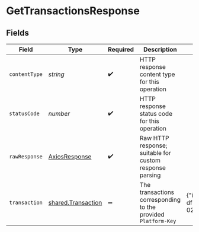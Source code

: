 # GetTransactionsResponse


## Fields

| Field                                                                                                                                                                                                                                                                                                                                                                | Type                                                                                                                                                                                                                                                                                                                                                                 | Required                                                                                                                                                                                                                                                                                                                                                             | Description                                                                                                                                                                                                                                                                                                                                                          | Example                                                                                                                                                                                                                                                                                                                                                              |
| -------------------------------------------------------------------------------------------------------------------------------------------------------------------------------------------------------------------------------------------------------------------------------------------------------------------------------------------------------------------- | -------------------------------------------------------------------------------------------------------------------------------------------------------------------------------------------------------------------------------------------------------------------------------------------------------------------------------------------------------------------- | -------------------------------------------------------------------------------------------------------------------------------------------------------------------------------------------------------------------------------------------------------------------------------------------------------------------------------------------------------------------- | -------------------------------------------------------------------------------------------------------------------------------------------------------------------------------------------------------------------------------------------------------------------------------------------------------------------------------------------------------------------- | -------------------------------------------------------------------------------------------------------------------------------------------------------------------------------------------------------------------------------------------------------------------------------------------------------------------------------------------------------------------- |
| `contentType`                                                                                                                                                                                                                                                                                                                                                        | *string*                                                                                                                                                                                                                                                                                                                                                             | :heavy_check_mark:                                                                                                                                                                                                                                                                                                                                                   | HTTP response content type for this operation                                                                                                                                                                                                                                                                                                                        |                                                                                                                                                                                                                                                                                                                                                                      |
| `statusCode`                                                                                                                                                                                                                                                                                                                                                         | *number*                                                                                                                                                                                                                                                                                                                                                             | :heavy_check_mark:                                                                                                                                                                                                                                                                                                                                                   | HTTP response status code for this operation                                                                                                                                                                                                                                                                                                                         |                                                                                                                                                                                                                                                                                                                                                                      |
| `rawResponse`                                                                                                                                                                                                                                                                                                                                                        | [AxiosResponse](https://axios-http.com/docs/res_schema)                                                                                                                                                                                                                                                                                                              | :heavy_check_mark:                                                                                                                                                                                                                                                                                                                                                   | Raw HTTP response; suitable for custom response parsing                                                                                                                                                                                                                                                                                                              |                                                                                                                                                                                                                                                                                                                                                                      |
| `transaction`                                                                                                                                                                                                                                                                                                                                                        | [shared.Transaction](../../../sdk/models/shared/transaction.md)                                                                                                                                                                                                                                                                                                      | :heavy_minus_sign:                                                                                                                                                                                                                                                                                                                                                   | The transactions corresponding to the provided `Platform-Key`                                                                                                                                                                                                                                                                                                        | {"id":"53f1e593-24d4-4110-8b2d-4e18d5461c33","connection_id":"71f133b0-7936-4c46-8905-df646095537a","platform_id":"2522","order_id":"899ab","type":"sale","payment_gateway":"card_payment","payment_method":"card","status":"success","total_amount":1000,"iso_currency_code":"EUR","created_at":"2023-02-09T00:00:00.000Z","updated_at":"2023-02-09T00:00:00.000Z"} |